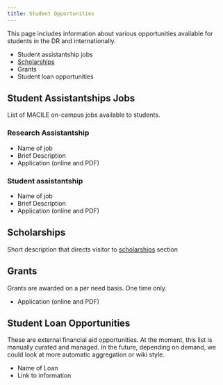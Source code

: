```yaml
---
title: Student Opportunities
---
```


This page includes information about various opportunities available for students in the DR and internationally.

* Student assistantship jobs
* [Scholarships](scholarships)
* Grants
* Student loan opportunities

## Student Assistantships Jobs

List of MACILE on-campus jobs available to students. 

### Research Assistantship

* Name of job
* Brief Description
* Application (online and PDF)

### Student assistantship

* Name of job
* Brief Description
* Application (online and PDF)

## Scholarships

Short description that directs visitor to [scholarships](scholarships) section

## Grants

Grants are awarded on a per need basis. One time only.

* Application (online and PDF)

## Student Loan Opportunities

These are external financial aid opportunities. At the moment, this list is manually curated and managed. In the future, depending on demand, we could look at more automatic aggregation or wiki style.

* Name of Loan
* Link to information 
